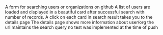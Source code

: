 A form for searching users or organizations on github
A list of users are loaded and displayed in a beautiful card after successful search with number of records.
A click on each card in search result takes you to the details page
The details page shows more information about user/org
the url maintains the search query
no test was implemented at the time of push
